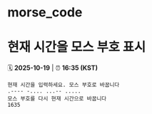 # morse_code
# 현재 시간을 모스 부호 표시
<!-- MORSE_TIME_START -->
🗓️ **2025-10-19** | ⏰ **16:35 (KST)**

```
현재 시간을 입력하세요. 모스 부호로 바꿉니다
.---- -.... ...-- .....
모스 부호를 다시 현재 시간으로 바꿉니다
1635
```
<!-- MORSE_TIME_END -->
